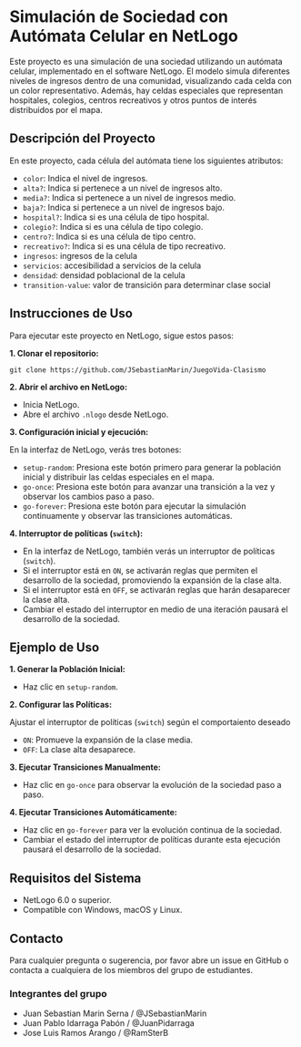 # Simulación de Sociedad con Autómata Celular en NetLogo

Este proyecto es una simulación de una sociedad utilizando un autómata celular, implementado en el software NetLogo. El modelo simula diferentes niveles de ingresos dentro de una comunidad, visualizando cada celda con un color representativo. Además, hay celdas especiales que representan hospitales, colegios, centros recreativos y otros puntos de interés distribuidos por el mapa.

## Descripción del Proyecto

En este proyecto, cada célula del autómata tiene los siguientes atributos:

- `color`: Indica el nivel de ingresos.
- `alta?`: Indica si pertenece a un nivel de ingresos alto.
- `media?`: Indica si pertenece a un nivel de ingresos medio.
- `baja?`: Indica si pertenece a un nivel de ingresos bajo.
- `hospital?`: Indica si es una célula de tipo hospital.
- `colegio?`: Indica si es una célula de tipo colegio.
- `centro?`: Indica si es una célula de tipo centro.
- `recreativo?`: Indica si es una célula de tipo recreativo.
- `ingresos`: ingresos de la celula
- `servicios`: accesibilidad a servicios de la celula
- `densidad`: densidad poblacional de la celula
- `transition-value`: valor de transición para determinar clase social

## Instrucciones de Uso

Para ejecutar este proyecto en NetLogo, sigue estos pasos:

**1. Clonar el repositorio:**

```
git clone https://github.com/JSebastianMarin/JuegoVida-Clasismo
```

**2. Abrir el archivo en NetLogo:**

   - Inicia NetLogo.
   - Abre el archivo `.nlogo` desde NetLogo.

**3. Configuración inicial y ejecución:**

En la interfaz de NetLogo, verás tres botones:

- `setup-random`: Presiona este botón primero para generar la población inicial y distribuir las celdas especiales en el mapa.
- `go-once`: Presiona este botón para avanzar una transición a la vez y observar los cambios paso a paso.
- `go-forever`: Presiona este botón para ejecutar la simulación continuamente y observar las transiciones automáticas.

**4. Interruptor de políticas (`switch`):**

- En la interfaz de NetLogo, también verás un interruptor de políticas (`switch`).
- Si el interruptor está en `ON`, se activarán reglas que permiten el desarrollo de la sociedad, promoviendo la expansión de la clase alta.
- Si el interruptor está en `OFF`, se activarán reglas que harán desaparecer la clase alta.
- Cambiar el estado del interruptor en medio de una iteración pausará el desarrollo de la sociedad.

## Ejemplo de Uso

**1. Generar la Población Inicial:**

   - Haz clic en `setup-random`.

**2. Configurar las Políticas:**

Ajustar el interruptor de políticas (`switch`) según el comportaiento deseado

   - `ON`: Promueve la expansión de la clase media.
   - `OFF`: La clase alta desaparece.

**3. Ejecutar Transiciones Manualmente:**

   - Haz clic en `go-once` para observar la evolución de la sociedad paso a paso.

**4. Ejecutar Transiciones Automáticamente:**

   - Haz clic en `go-forever` para ver la evolución continua de la sociedad.
   - Cambiar el estado del interruptor de políticas durante esta ejecución pausará el desarrollo de la sociedad.

## Requisitos del Sistema

- NetLogo 6.0 o superior.
- Compatible con Windows, macOS y Linux.

## Contacto

Para cualquier pregunta o sugerencia, por favor abre un issue en GitHub o contacta a cualquiera de los miembros del grupo de estudiantes.

### Integrantes del grupo

- Juan Sebastian Marin Serna / @JSebastianMarin
- Juan Pablo Idarraga Pabón / @JuanPidarraga
- Jose Luis Ramos Arango / @RamSterB
